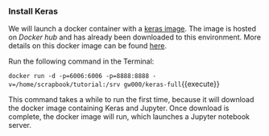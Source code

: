 ### Install Keras

We will launch a docker container with a [keras image](https://hub.docker.com/r/gw000/keras-full/). The image is hosted on *Docker hub* and has already been downloaded to this environment. More details on this docker image can be found [here](http://gw.tnode.com/docker/keras-full/).

Run the following command in the Terminal:

`docker run -d -p=6006:6006 -p=8888:8888 -v=/home/scrapbook/tutorial:/srv gw000/keras-full`{{execute}}

This command takes a while to run the first time, because it will download the docker image containing Keras and Jupyter. Once download is complete, the docker image will run, which launches a Jupyter notebook server.
